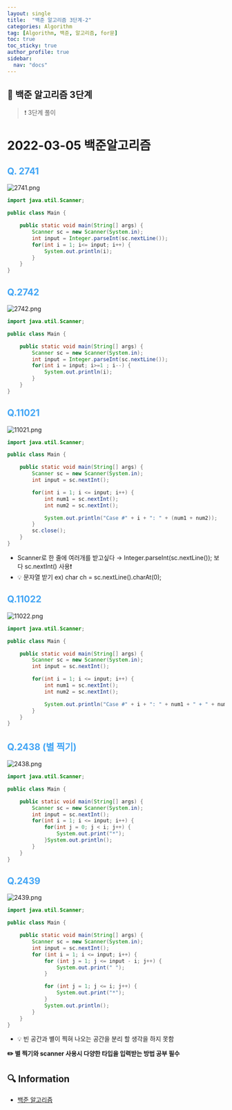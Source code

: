 ```yaml
---
layout: single
title:  "백준 알고리즘 3단계-2"
categories: Algorithm
tag: [Algorithm, 백준, 알고리즘, for문]
toc: true
toc_sticky: true
author_profile: true
sidebar:
  nav: "docs"
---
```


## 📖 백준 알고리즘 3단계

<!--Quote-->
> ❗ 3단계 풀이


# 2022-03-05 백준알고리즘

## <span style="color:#42A5F5">Q. 2741</span>

![2741.png](/assets/images/posts/2022-03-05/2741.png)

```java
import java.util.Scanner;

public class Main {

	public static void main(String[] args) {
		Scanner sc = new Scanner(System.in);
		int input = Integer.parseInt(sc.nextLine());
		for(int i = 1; i<= input; i++) {
			System.out.println(i);
		}
	}
}
```

## <span style="color:#42A5F5">Q.2742</span>

![2742.png](/assets/images/posts/2022-03-05/2742.png)

```java
import java.util.Scanner;

public class Main {

	public static void main(String[] args) {
		Scanner sc = new Scanner(System.in);
		int input = Integer.parseInt(sc.nextLine());
		for(int i = input; i>=1 ; i--) {
			System.out.println(i);
		}
	}
}
```

## <span style="color:#42A5F5">Q.11021</span>

![11021.png](/assets/images/posts/2022-03-05/11021.png)

```java
import java.util.Scanner;

public class Main {

	public static void main(String[] args) {
		Scanner sc = new Scanner(System.in);
		int input = sc.nextInt();

		for(int i = 1; i <= input; i++) {
			int num1 = sc.nextInt();
			int num2 = sc.nextInt();

			System.out.println("Case #" + i + ": " + (num1 + num2));
		}
		sc.close();
	}
}
```

- Scanner로 한 줄에 여러개를 받고싶다 → Integer.parseInt(sc.nextLine()); 보다 sc.nextInt() 사용❗
- 💡 문자열 받기 ex) char ch = sc.nextLine().charAt(0);

## <span style="color:#42A5F5">Q.11022</span>

![11022.png](/assets/images/posts/2022-03-05/11022.png)

```java
import java.util.Scanner;

public class Main {

	public static void main(String[] args) {
		Scanner sc = new Scanner(System.in);
		int input = sc.nextInt();

		for(int i = 1; i <= input; i++) {
			int num1 = sc.nextInt();
			int num2 = sc.nextInt();

			System.out.println("Case #" + i + ": " + num1 + " + " + num2 + " = " + (num1 + num2));
		}
	}
}
```

## <span style="color:#42A5F5">Q.2438 (별 찍기)</span>

![2438.png](/assets/images/posts/2022-03-05/2438.png)

```java
import java.util.Scanner;

public class Main {

	public static void main(String[] args) {
		Scanner sc = new Scanner(System.in);
		int input = sc.nextInt();
		for(int i = 1; i <= input; i++) {
			for(int j = 0; j < i; j++) {
				System.out.print("*");
			}System.out.println();
		}
	}
}
```

## <span style="color:#42A5F5">Q.2439</span>

![2439.png](/assets/images/posts/2022-03-05/2439.png)

```java
import java.util.Scanner;

public class Main {

	public static void main(String[] args) {
		Scanner sc = new Scanner(System.in);
		int input = sc.nextInt();
		for (int i = 1; i <= input; i++) {
			for (int j = 1; j <= input - i; j++) {
				System.out.print(" ");
			}

			for (int j = 1; j <= i; j++) {
				System.out.print("*");
			}
			System.out.println();
		}
	}
}
```

- 💡 빈 공간과 별이 찍혀 나오는 공간을 분리 할 생각을 하지 못함


**✏️   별 찍기와 scanner 사용시 다양한 타입을 입력받는 방법 공부 필수**


## 🔍 Information
 - [백준 알고리즘](https://www.acmicpc.net/user/maninthemirror)


